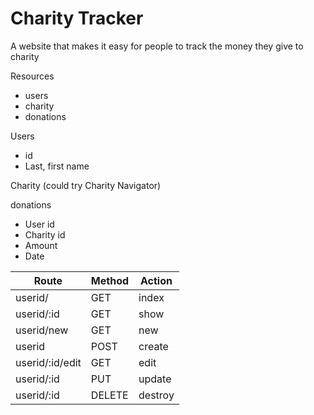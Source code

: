 # Charity Tracker

A website that makes it easy for people to track the money they give to charity

Resources
- users
- charity
- donations

Users
- id
- Last, first name

Charity (could try Charity Navigator)

donations
- User id
- Charity id
- Amount
- Date

| Route | Method | Action |
| --- | --- | --- |
| userid/ | GET | index |
| userid/:id | GET | show |
| userid/new | GET | new |
| userid | POST | create |
| userid/:id/edit | GET | edit |
| userid/:id | PUT | update |
| userid/:id | DELETE | destroy |
